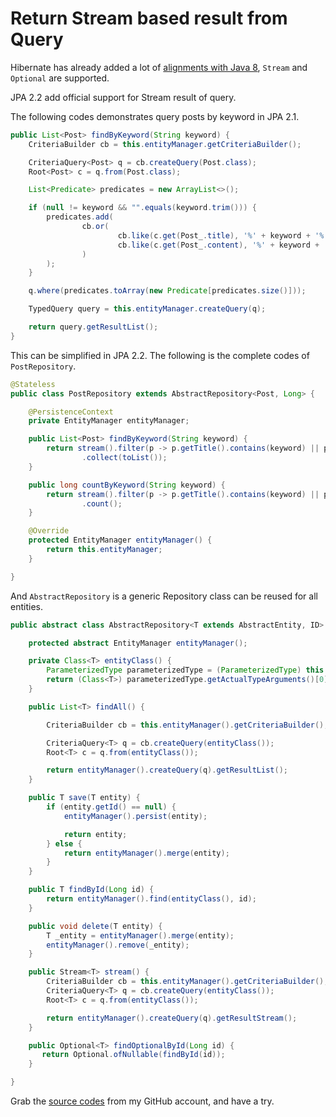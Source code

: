 # Return Stream based result from Query

Hibernate has already added a lot of [alignments with Java 8](https://github.com/hantsy/angularjs-ee7-sample/wiki/java8), `Stream` and `Optional` are supported.

JPA 2.2 add official support for Stream result of query.

The following codes demonstrates query posts by keyword in JPA 2.1.

```java
public List<Post> findByKeyword(String keyword) {
    CriteriaBuilder cb = this.entityManager.getCriteriaBuilder();

    CriteriaQuery<Post> q = cb.createQuery(Post.class);
    Root<Post> c = q.from(Post.class);

    List<Predicate> predicates = new ArrayList<>();

    if (null != keyword && "".equals(keyword.trim())) {
        predicates.add(
                cb.or(
                        cb.like(c.get(Post_.title), '%' + keyword + '%'),
                        cb.like(c.get(Post_.content), '%' + keyword + '%')
                )
        );
    }

    q.where(predicates.toArray(new Predicate[predicates.size()]));

    TypedQuery query = this.entityManager.createQuery(q);

    return query.getResultList();
}
```

This can be simplified in JPA 2.2. The following is the complete codes of `PostRepository`.

```java
@Stateless
public class PostRepository extends AbstractRepository<Post, Long> {

    @PersistenceContext
    private EntityManager entityManager;

    public List<Post> findByKeyword(String keyword) {
        return stream().filter(p -> p.getTitle().contains(keyword) || p.getContent().contains(keyword))
                .collect(toList());
    }

    public long countByKeyword(String keyword) {
        return stream().filter(p -> p.getTitle().contains(keyword) || p.getContent().contains(keyword))
                .count();
    }

    @Override
    protected EntityManager entityManager() {
        return this.entityManager;
    }

}
```

And `AbstractRepository` is a generic Repository class can be reused for all entities.

```java
public abstract class AbstractRepository<T extends AbstractEntity, ID> {

    protected abstract EntityManager entityManager();

    private Class<T> entityClass() {
        ParameterizedType parameterizedType = (ParameterizedType) this.getClass().getGenericSuperclass();
        return (Class<T>) parameterizedType.getActualTypeArguments()[0];
    }

    public List<T> findAll() {

        CriteriaBuilder cb = this.entityManager().getCriteriaBuilder();

        CriteriaQuery<T> q = cb.createQuery(entityClass());
        Root<T> c = q.from(entityClass());

        return entityManager().createQuery(q).getResultList();
    }

    public T save(T entity) {
        if (entity.getId() == null) {
            entityManager().persist(entity);

            return entity;
        } else {
            return entityManager().merge(entity);
        }
    }

    public T findById(Long id) {
        return entityManager().find(entityClass(), id);
    }

    public void delete(T entity) {
        T _entity = entityManager().merge(entity);
        entityManager().remove(_entity);
    }

    public Stream<T> stream() {
        CriteriaBuilder cb = this.entityManager().getCriteriaBuilder();
        CriteriaQuery<T> q = cb.createQuery(entityClass());
        Root<T> c = q.from(entityClass());

        return entityManager().createQuery(q).getResultStream();
    }

    public Optional<T> findOptionalById(Long id) {
       return Optional.ofNullable(findById(id));
    }

}
```

Grab the [source codes](https://github.com/hantsy/ee8-sandbox) from my GitHub account, and have a try.


